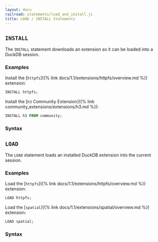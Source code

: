 ```yaml
---
layout: docu
railroad: statements/load_and_install.js
title: LOAD / INSTALL Statements
---
```


## `INSTALL`

The `INSTALL` statement downloads an extension so it can be loaded into a DuckDB session.

### Examples

Install the [`httpfs`]({% link docs/1.1/extensions/httpfs/overview.md %}) extension:

```sql
INSTALL httpfs;
```

Install the [`h3` Community Extension]({% link community_extensions/extensions/h3.md %}):

```sql
INSTALL h3 FROM community;
```

### Syntax

<div id="rrdiagram2"></div>

## `LOAD`

The `LOAD` statement loads an installed DuckDB extension into the current session.

### Examples

Load the [`httpfs`]({% link docs/1.1/extensions/httpfs/overview.md %}) extension:

```sql
LOAD httpfs;
```

Load the [`spatial`]({% link docs/1.1/extensions/spatial/overview.md %}) extension:

```sql
LOAD spatial;
```

### Syntax

<div id="rrdiagram1"></div>